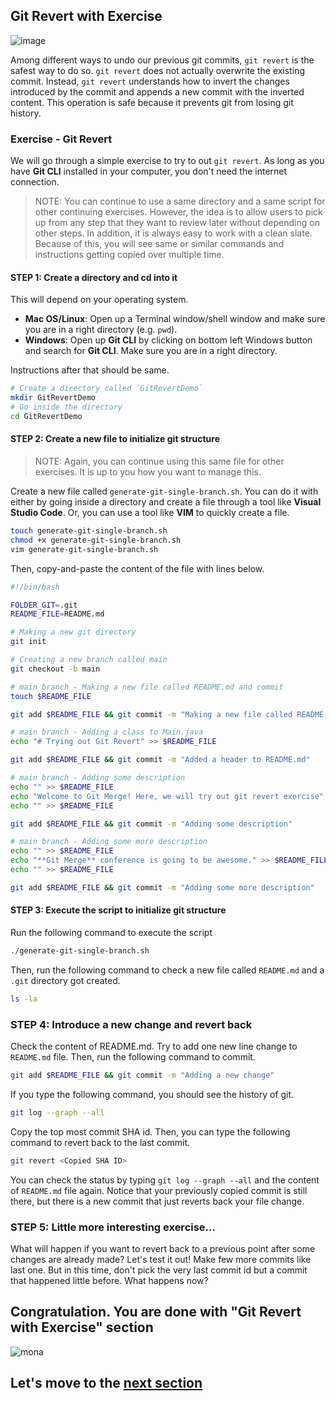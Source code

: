 ## Git Revert with Exercise

![image](https://user-images.githubusercontent.com/5396174/188518491-665fffac-b863-4e2d-bde0-36f727f62c5f.png)

Among different ways to undo our previous git commits, `git revert` is the safest way to do so. `git revert` does not actually overwrite the existing commit. Instead, `git revert` understands how to invert the changes introduced by the commit and appends a new commit with the inverted content. This operation is safe because it prevents git from losing git history.

### Exercise - Git Revert

We will go through a simple exercise to try to out `git revert`. As long as you have **Git CLI** installed in your computer, you don't need the internet connection.

> NOTE: You can continue to use a same directory and a same script for other continuing exercises. However, the idea is to allow users to pick up from any step that they want to review later without depending on other steps. In addition, it is always easy to work with a clean slate. Because of this, you will see same or similar commands and instructions getting copied over multiple time.

#### STEP 1: Create a directory and cd into it

This will depend on your operating system. 

- **Mac OS/Linux**: Open up a Terminal window/shell window and make sure you are in a right directory (e.g. `pwd`). 
- **Windows**: Open up **Git CLI** by clicking on bottom left Windows button and search for **Git CLI**. Make sure you are in a right directory. 

Instructions after that should be same. 

```bash
# Create a directory called `GitRevertDemo`
mkdir GitRevertDemo
# Go inside the directory
cd GitRevertDemo
```

#### STEP 2: Create a new file to initialize git structure

> NOTE: Again, you can continue using this same file for other exercises. It is up to you how you want to manage this.

Create a new file called `generate-git-single-branch.sh`. You can do it with either by going inside a directory and create a file through a tool like **Visual Studio Code**. Or, you can use a tool like **VIM** to quickly create a file.

```bash
touch generate-git-single-branch.sh
chmod +x generate-git-single-branch.sh
vim generate-git-single-branch.sh
```

Then, copy-and-paste the content of the file with lines below.

```bash
#!/bin/bash

FOLDER_GIT=.git
README_FILE=README.md

# Making a new git directory
git init

# Creating a new branch called main
git checkout -b main

# main branch - Making a new file called README.md and commit
touch $README_FILE

git add $README_FILE && git commit -m "Making a new file called README.md"

# main branch - Adding a class to Main.java
echo "# Trying out Git Revert" >> $README_FILE

git add $README_FILE && git commit -m "Added a header to README.md"

# main branch - Adding some description
echo "" >> $README_FILE
echo "Welcome to Git Merge! Here, we will try out git revert exercise" >> $README_FILE
echo "" >> $README_FILE

git add $README_FILE && git commit -m "Adding some description"

# main branch - Adding some more description
echo "" >> $README_FILE
echo "**Git Merge** conference is going to be awesome." >> $README_FILE
echo "" >> $README_FILE

git add $README_FILE && git commit -m "Adding some more description"
```

#### STEP 3: Execute the script to initialize git structure

Run the following command to execute the script

```bash
./generate-git-single-branch.sh
```

Then, run the following command to check a new file called `README.md` and a `.git` directory got created.

```bash
ls -la
```

### STEP 4: Introduce a new change and revert back

Check the content of README.md. Try to add one new line change to `README.md` file. Then, run the following command to commit.

```bash
git add $README_FILE && git commit -m "Adding a new change"
```

If you type the following command, you should see the history of git.

```bash
git log --graph --all
```

Copy the top most commit SHA id. Then, you can type the following command to revert back to the last commit.

```bash
git revert <Copied SHA ID>
```

You can check the status by typing `git log --graph --all` and the content of `README.md` file again. Notice that your previously copied commit is still there, but there is a new commit that just reverts back your file change.

### STEP 5: Little more interesting exercise...

What will happen if you want to revert back to a previous point after some changes are already made? Let's test it out! Make few more commits like last one. But in this time, don't pick the very last commit id but a commit that happened little before. What happens now?

## Congratulation. You are done with "Git Revert with Exercise" section

![mona](https://user-images.githubusercontent.com/5396174/187010589-a9cbdd9f-f9eb-4e3b-bac0-4abeb8714e8d.png) 

## Let's move to the [next section](5_GitCommitAmend_With_Exercise.md)

